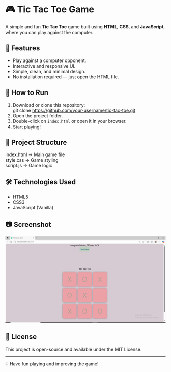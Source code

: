 # 🎮 Tic Tac Toe Game

A simple and fun **Tic Tac Toe** game built using **HTML**, **CSS**, and **JavaScript**, where you can play against the computer.

## 📌 Features
- Play against a computer opponent.
- Interactive and responsive UI.
- Simple, clean, and minimal design.
- No installation required — just open the HTML file.

## 🚀 How to Run
1. Download or clone this repository:  
   git clone https://github.com/your-username/tic-tac-toe.git
2. Open the project folder.
3. Double-click on `index.html` or open it in your browser.
4. Start playing!

## 📂 Project Structure
index.html   → Main game file  
style.css    → Game styling  
script.js    → Game logic  

## 🛠️ Technologies Used
- HTML5
- CSS3
- JavaScript (Vanilla)

## 📷 Screenshot
![Tic Tac Toe Screenshot](TicTacToe.PNG)

## 📜 License
This project is open-source and available under the MIT License.

---
💡 Have fun playing and improving the game!
